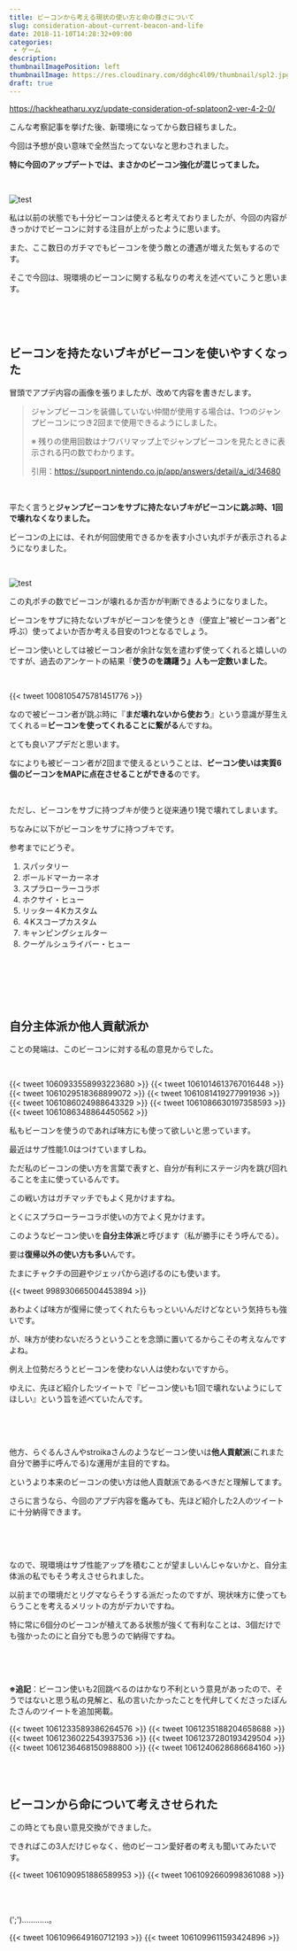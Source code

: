 ```yaml
---
title: ビーコンから考える現状の使い方と命の尊さについて
slug: consideration-about-current-beacon-and-life
date: 2018-11-10T14:28:32+09:00
categories: 
 - ゲーム
description: 
thumbnailImagePosition: left
thumbnailImage: https://res.cloudinary.com/ddghc4l09/thumbnail/spl2.jpg
draft: true
---
```

<!--more-->

https://hackheatharu.xyz/update-consideration-of-splatoon2-ver-4-2-0/

こんな考察記事を挙げた後、新環境になってから数日経ちました。

今回は予想が良い意味で全然当たってないなと思わされました。

<strong>特に今回のアップデートでは、まさかのビーコン強化が混じってました。</strong>

&nbsp;

![test](/img/2018/11/DrZI0oCVYAAHTdJ.jpg)
&nbsp;

私は以前の状態でも十分ビーコンは使えると考えておりましたが、今回の内容がきっかけでビーコンに対する注目が上がったように思います。

また、ここ数日のガチマでもビーコンを使う敵との遭遇が増えた気もするのです。

そこで今回は、現環境のビーコンに関する私なりの考えを述べていこうと思います。

&nbsp;

&nbsp;
<h2>ビーコンを持たないブキがビーコンを使いやすくなった</h2>
冒頭でアプデ内容の画像を張りましたが、改めて内容を書きだします。
<blockquote>ジャンプビーコンを装備していない仲間が使用する場合は、1つのジャンプビーコンにつき2回まで使用できるようにしました。

※ 残りの使用回数はナワバリマップ上でジャンプビーコンを見たときに表示される円の数でわかります。

引用：<a href="https://support.nintendo.co.jp/app/answers/detail/a_id/34680">https://support.nintendo.co.jp/app/answers/detail/a_id/34680</a></blockquote>
&nbsp;

平たく言うと<strong>ジャンプビーコンをサブに持たないブキがビーコンに跳ぶ時、1回で壊れなくなりました。</strong>

ビーコンの上には、それが何回使用できるかを表す小さい丸ポチが表示されるようになりました。

&nbsp;

![test](/img/2018/11/FotoJet.jpg)
&nbsp;

この丸ポチの数でビーコンが壊れるか否かが判断できるようになりました。

ビーコンをサブに持たないブキがビーコンを使うとき（便宜上”被ビーコン者”と呼ぶ）使ってよいか否か考える目安の1つとなるでしょう。

ビーコン使いとしては被ビーコン者が余計な気を遣わず使ってくれると嬉しいのですが、過去のアンケートの結果『<strong>使うのを躊躇う』人も一定数いました</strong>。

&nbsp;

{{< tweet 1008105475781451776 >}}
&nbsp;

なので被ビーコン者が跳ぶ時に『<strong>まだ壊れないから使おう</strong>』という意識が芽生えてくれる＝<strong>ビーコンを使ってくれることに繋がる</strong>んですね。

とても良いアプデだと思います。

なによりも被ビーコン者が2回まで使えるということは、<strong>ビーコン使いは実質6個のビーコンをMAPに点在させることができる</strong>のです。

&nbsp;

ただし、ビーコンをサブに持つブキが使うと従来通り1発で壊れてしまいます。

ちなみに以下がビーコンをサブに持つブキです。

参考までにどうぞ。
<ol>
 	<li>スパッタリー</li>
 	<li>ボールドマーカーネオ</li>
 	<li>スプラローラーコラボ</li>
 	<li>ホクサイ・ヒュー</li>
 	<li>リッター４Kカスタム</li>
 	<li>４Kスコープカスタム</li>
 	<li>キャンピングシェルター</li>
 	<li>クーゲルシュライバー・ヒュー</li>
</ol>
&nbsp;

&nbsp;

&nbsp;
<h2>自分主体派か他人貢献派か</h2>
ことの発端は、このビーコンに対する私の意見からでした。

&nbsp;

{{< tweet 1060933558993223680 >}}
{{< tweet 1061014613767016448 >}}
{{< tweet 1061029518368899072 >}}
{{< tweet 1061081419277991936 >}}
{{< tweet 1061086024988643329 >}}
{{< tweet 1061086630197358593 >}}
{{< tweet 1061086348864450562 >}}
&nbsp;

私もビーコンを使うのであれば味方にも使って欲しいと思っています。

最近はサブ性能1.0はつけていますしね。

ただ私のビーコンの使い方を言葉で表すと、自分が有利にステージ内を跳び回れることを主に使っているんです。

この戦い方はガチマッチでもよく見かけますね。

とくにスプラローラーコラボ使いの方でよく見かけます。

このようなビーコン使いを<strong>自分主体派</strong>と呼びます（私が勝手にそう呼んでる）。

要は<strong>復帰以外の使い方も多い</strong>んです。

たまにチャクチの回避やジェッパから逃げるのにも使います。

{{< tweet 998930665004453894 >}}
&nbsp;

あわよくば味方が復帰に使ってくれたらもっといいんだけどなという気持ちも強いです。

が、味方が使わないだろうということを念頭に置いてるからこその考えなんですよね。

例え上位勢だろうとビーコンを使わない人は使わないですから。

ゆえに、先ほど紹介したツイートで『ビーコン使いも1回で壊れないようにしてほしい』という旨を述べていたんです。

&nbsp;

&nbsp;

他方、らぐるんさんやstroikaさんのようなビーコン使いは<strong>他人貢献派</strong>(これまた自分で勝手に呼んでる)な運用が主目的ですね。

というより本来のビーコンの使い方は他人貢献派であるべきだと理解してます。

さらに言うなら、今回のアプデ内容を鑑みても、先ほど紹介した2人のツイートに十分納得できます。

&nbsp;

&nbsp;

なので、現環境はサブ性能アップを積むことが望ましいんじゃないかと、自分主体派の私でもそう考えさせられました。

以前までの環境だとリグマならそうする派だったのですが、現状味方に使ってもらうことを考えるメリットの方がデカいですね。

特に常に6個分のビーコンが植えてある状態が強くて有利なことは、3個だけでも強かったのにと自分でも思うので納得ですね。

&nbsp;

&nbsp;

<strong>※追記</strong>：ビーコン使いも2回跳べるのはかなり不利という意見があったので、そうではないと思う私の見解と、私の言いたかったことを代弁してくださったぽんたさんのツイートを追加掲載。

{{< tweet 1061233589386264576 >}}
{{< tweet 1061235188204658688 >}}
{{< tweet 1061236022543937536 >}}
{{< tweet 1061237280193429504 >}}
{{< tweet 1061236468150988800 >}}
{{< tweet 1061240628686684160 >}}
&nbsp;

&nbsp;
<h2>ビーコンから命について考えさせられた</h2>
この時とても良い意見交換ができました。

できればこの3人だけじゃなく、他のビーコン愛好者の考えも聞いてみたいです。

{{< tweet 1061090951886589953 >}}
{{< tweet 1061092660998361088 >}}
&nbsp;

&nbsp;

(';')…………。

{{< tweet 1061096649160712193 >}}
{{< tweet 1061099611593424896 >}}